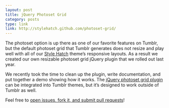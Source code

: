```yaml
---
layout: post
title: jQuery Photoset Grid
category: posts
type: link
link: http://stylehatch.github.com/photoset-grid/
---
```


The photoset option is up there as one of our favorite features on Tumblr, but the default photoset grid that Tumblr generates does not resize and play well with all of our [Style Hatch](http://stylehatch.co/) theme’s responsive layouts. As a result we created our own resizable photoset grid jQuery plugin that we rolled out last year.

We recently took the time to clean up the plugin, write documentation, and put together a demo showing how it works. The [jQuery photoset grid plugin](http://stylehatch.github.com/photoset-grid/) can be integrated into Tumblr themes, but it’s designed to work outside of Tumblr as well.

Feel free to [open issues, fork it, and submit pull requests](https://github.com/stylehatch/photoset-grid/)!